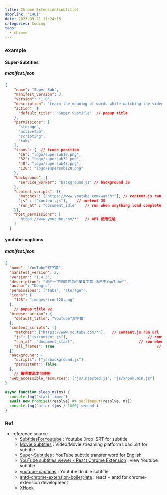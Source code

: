 ```yaml
---
title: Chrome Extension(subtitle)
abbrlink: '1461'
date: 2023-09-21 11:24:15
categories: Coding
tags:
  - chrome
---
```


### example

#### Super-Subtitles
##### manifest.json
``` json
{
    "name": "Super Sub",
    "manifest_version": 3,
    "version": "1.0",
    "description": "Learn the meaning of words while watching the videos on YouTube and Netflix",
    "action": {
      "default_title": "Super Subtitle"  // popup title
    },
    "permissions": [
      "storage",
      "activeTab",
      "scripting",
      "tabs"
    ],
    "icons": {	// icons position
      "16": "logo/supersub16.png",
      "32": "logo/supersub32.png",
      "48": "logo/supersub48.png",
      "128": "logo/supersub128.png"
    },
    "background": {
      "service_worker": "background.js"	// background JS
    },
    "content_scripts": [{
      "matches": ["https://www.youtube.com/watch*"], // content.js run url
      "js" : ["content.js"],	// content JS
      "run_at" : "document_idle"	// run when anything load complete(default) 
    }],
    "host_permissions": [
      "https://www.youtube.com/*"	// API 使用位址
    ]
  }
```

<!--more-->
#### youtube-captions
#####  manifest.json
``` json
{
  "name": "YouTube™双字幕",
  "manifest_version": 2,
  "version": "1.4.3",
  "description": "点击一下即可开启中英双字幕,适用于YouTube™",
  "author": "Dengrc",
  "permissions": ["tabs", "storage"],
  "icons": {
    "128": "images/icon128.png"
  },
	// popup title v2
  "browser_action": {
    "default_title": "YouTube™双字幕"
  },
  "content_scripts": [{
    "matches": ["https://www.youtube.com/*"],	// content.js run url
    "js": ["js/content.js"],									// content JS
    "run_at": "document_start",								// run when start
    "all_frames": true												// script 可注入所有frame, false: 只能注入最上層 frame
  }],
  "background": {
    "scripts": ["js/background.js"],
    "persistent": false
  },
	// 聲明資源才可使用
  "web_accessible_resources": ["js/injected.js", "js/xhook.min.js"]
}
```

``` js
async function sleep_ms(ms) {
  console.log('start timer')
  await new Promise((resolve) => setTimeout(resolve, ms))
  console.log(`after ${ms / 1000} second`)
}
```

### Ref
+ reference source 
	+ [SubtitlesForYoutube](https://github.com/yashagarwal1411/SubtitlesForYoutube) : Youtube Drop .SRT for subtitle
	+ [Movie Subtitles](https://github.com/gignupg/Movie-Subtitles/tree/master) : Video/Movie streaming platform Load .srt for subtitle
	+ [Super-Subtitles](https://github.com/noblenihal/Super-Subtitles) : YouTube subtitle transfer word for English
	+ [YouTube subtitles viewer - React Chrome Extension](https://github.com/eliascotto/youtube-subtitles-viewer) : view Youtube subtitle
	+ [youtube-captions](https://github.com/ADengrc/youtube-captions) : Youtube double subtitle　
	+ [antd-chrome-extension-boilerplate](https://github.com/shenmaxg/antd-chrome-extension-boilerplate) : react + antd for chrome-extension development
	+ [XHook](https://github.com/jpillora/xhook)

